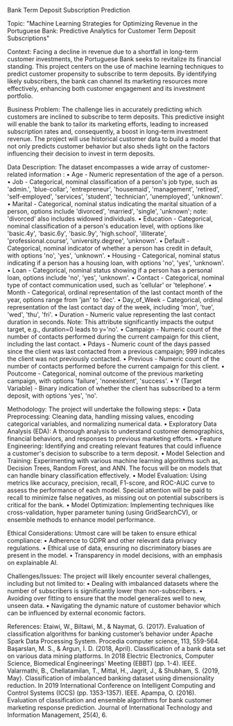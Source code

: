 Bank Term Deposit Subscription Prediction

Topic:
"Machine Learning Strategies for Optimizing Revenue in the Portuguese Bank: Predictive Analytics for Customer Term Deposit Subscriptions"

Context:
Facing a decline in revenue due to a shortfall in long-term customer investments, the Portuguese Bank seeks to revitalize its financial standing. This project centers on the use of machine learning techniques to predict customer propensity to subscribe to term deposits. By identifying likely subscribers, the bank can channel its marketing resources more effectively, enhancing both customer engagement and its investment portfolio.

Business Problem:
The challenge lies in accurately predicting which customers are inclined to subscribe to term deposits. This predictive insight will enable the bank to tailor its marketing efforts, leading to increased subscription rates and, consequently, a boost in long-term investment revenue. The project will use historical customer data to build a model that not only predicts customer behavior but also sheds light on the factors influencing their decision to invest in term deposits.

Data Description:
The dataset encompasses a wide array of customer-related information :
•	Age - Numeric representation of the age of a person.
•	Job - Categorical, nominal classification of a person's job type, such as 'admin.', 'blue-collar', 'entrepreneur', 'housemaid', 'management', 'retired', 'self-employed', 'services', 'student', 'technician', 'unemployed', 'unknown'.
•	Marital - Categorical, nominal status indicating the marital situation of a person, options include 'divorced', 'married', 'single', 'unknown'; note: 'divorced' also includes widowed individuals.
•	Education - Categorical, nominal classification of a person's education level, with options like 'basic.4y', 'basic.6y', 'basic.9y', 'high.school', 'illiterate', 'professional.course', 'university.degree', 'unknown'.
•	Default - Categorical, nominal indicator of whether a person has credit in default, with options 'no', 'yes', 'unknown'.
•	Housing - Categorical, nominal status indicating if a person has a housing loan, with options 'no', 'yes', 'unknown'.
•	Loan - Categorical, nominal status showing if a person has a personal loan, options include 'no', 'yes', 'unknown'.
•	Contact - Categorical, nominal type of contact communication used, such as 'cellular' or 'telephone'.
•	Month - Categorical, ordinal representation of the last contact month of the year, options range from 'jan' to 'dec'.
•	Day_of_Week - Categorical, ordinal representation of the last contact day of the week, including 'mon', 'tue', 'wed', 'thu', 'fri'.
•	Duration - Numeric value representing the last contact duration in seconds. Note: This attribute significantly impacts the output target, e.g., duration=0 leads to y='no'.
•	Campaign - Numeric count of the number of contacts performed during the current campaign for this client, including the last contact.
•	Pdays - Numeric count of the days passed since the client was last contacted from a previous campaign; 999 indicates the client was not previously contacted.
•	Previous - Numeric count of the number of contacts performed before the current campaign for this client.
•	Poutcome - Categorical, nominal outcome of the previous marketing campaign, with options 'failure', 'nonexistent', 'success'.
•	Y (Target Variable) - Binary indication of whether the client has subscribed to a term deposit, with options 'yes', 'no'.


Methodology:
The project will undertake the following steps:
•	Data Preprocessing: Cleaning data, handling missing values, encoding categorical variables, and normalizing numerical data.
•	Exploratory Data Analysis (EDA): A thorough analysis to understand customer demographics, financial behaviors, and responses to previous marketing efforts.
•	Feature Engineering: Identifying and creating relevant features that could influence a customer's decision to subscribe to a term deposit.
•	Model Selection and Training: Experimenting with various machine learning algorithms such as, Decision Trees, Random Forest, and ANN. The focus will be on models that can handle binary classification effectively.
•	Model Evaluation: Using metrics like accuracy, precision, recall, F1-score, and ROC-AUC curve to assess the performance of each model. Special attention will be paid to recall to minimize false negatives, as missing out on potential subscribers is critical for the bank.
•	Model Optimization: Implementing techniques like cross-validation, hyper parameter tuning (using GridSearchCV), or ensemble methods to enhance model performance.

Ethical Considerations:
Utmost care will be taken to ensure ethical compliance:
•	Adherence to GDPR and other relevant data privacy regulations.
•	Ethical use of data, ensuring no discriminatory biases are present in the model.
•	Transparency in model decisions, with an emphasis on explainable AI.


Challenges/Issues:
The project will likely encounter several challenges, including but not limited to:
•	Dealing with imbalanced datasets where the number of subscribers is significantly lower than non-subscribers.
•	Avoiding over fitting to ensure that the model generalizes well to new, unseen data.
•	Navigating the dynamic nature of customer behavior which can be influenced by external economic factors.

References:
Etaiwi, W., Biltawi, M., & Naymat, G. (2017). Evaluation of classification algorithms for banking customer’s behavior under Apache Spark Data Processing System. Procedia computer science, 113, 559-564.
Başarslan, M. S., & Argun, İ. D. (2018, April). Classification of a bank data set on various data mining platforms. In 2018 Electric Electronics, Computer Science, Biomedical Engineerings' Meeting (EBBT) (pp. 1-4). IEEE.
Valarmathi, B., Chellatamilan, T., Mittal, H., Jagrit, J., & Shubham, S. (2019, May). Classification of imbalanced banking dataset using dimensionality reduction. In 2019 International Conference on Intelligent Computing and Control Systems (ICCS) (pp. 1353-1357). IEEE.
Apampa, O. (2016). Evaluation of classification and ensemble algorithms for bank customer marketing response prediction. Journal of International Technology and Information Management, 25(4), 6.
